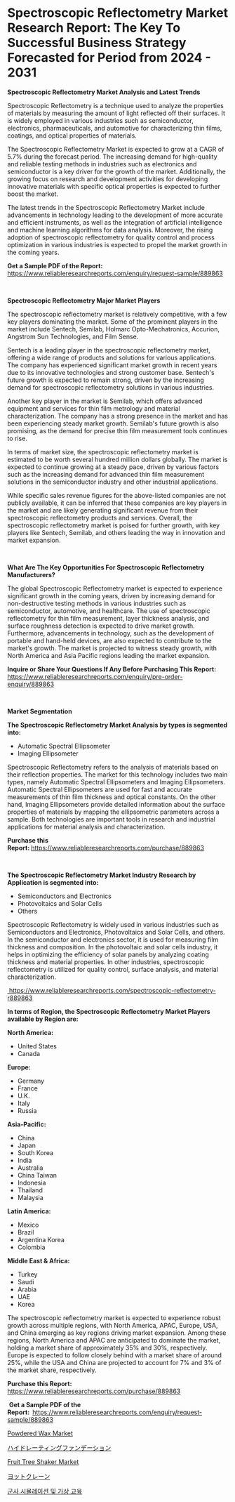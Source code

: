 <p><h1>Spectroscopic Reflectometry Market Research Report: The Key To Successful Business Strategy Forecasted for Period from 2024 - 2031</h1></p><p><strong>Spectroscopic Reflectometry Market Analysis and Latest Trends</strong></p>
<p><p>Spectroscopic Reflectometry is a technique used to analyze the properties of materials by measuring the amount of light reflected off their surfaces. It is widely employed in various industries such as semiconductor, electronics, pharmaceuticals, and automotive for characterizing thin films, coatings, and optical properties of materials.</p><p>The Spectroscopic Reflectometry Market is expected to grow at a CAGR of 5.7% during the forecast period. The increasing demand for high-quality and reliable testing methods in industries such as electronics and semiconductor is a key driver for the growth of the market. Additionally, the growing focus on research and development activities for developing innovative materials with specific optical properties is expected to further boost the market.</p><p>The latest trends in the Spectroscopic Reflectometry Market include advancements in technology leading to the development of more accurate and efficient instruments, as well as the integration of artificial intelligence and machine learning algorithms for data analysis. Moreover, the rising adoption of spectroscopic reflectometry for quality control and process optimization in various industries is expected to propel the market growth in the coming years.</p></p>
<p><strong>Get a Sample PDF of the Report:&nbsp;</strong> <a href="https://www.reliableresearchreports.com/enquiry/request-sample/889863">https://www.reliableresearchreports.com/enquiry/request-sample/889863</a></p>
<p>&nbsp;</p>
<p><strong>Spectroscopic Reflectometry Major Market Players</strong></p>
<p><p>The spectroscopic reflectometry market is relatively competitive, with a few key players dominating the market. Some of the prominent players in the market include Sentech, Semilab, Holmarc Opto-Mechatronics, Accurion, Angstrom Sun Technologies, and Film Sense. </p><p>Sentech is a leading player in the spectroscopic reflectometry market, offering a wide range of products and solutions for various applications. The company has experienced significant market growth in recent years due to its innovative technologies and strong customer base. Sentech's future growth is expected to remain strong, driven by the increasing demand for spectroscopic reflectometry solutions in various industries.</p><p>Another key player in the market is Semilab, which offers advanced equipment and services for thin film metrology and material characterization. The company has a strong presence in the market and has been experiencing steady market growth. Semilab's future growth is also promising, as the demand for precise thin film measurement tools continues to rise.</p><p>In terms of market size, the spectroscopic reflectometry market is estimated to be worth several hundred million dollars globally. The market is expected to continue growing at a steady pace, driven by various factors such as the increasing demand for advanced thin film measurement solutions in the semiconductor industry and other industrial applications.</p><p>While specific sales revenue figures for the above-listed companies are not publicly available, it can be inferred that these companies are key players in the market and are likely generating significant revenue from their spectroscopic reflectometry products and services. Overall, the spectroscopic reflectometry market is poised for further growth, with key players like Sentech, Semilab, and others leading the way in innovation and market expansion.</p></p>
<p>&nbsp;</p>
<p><strong>What Are The Key Opportunities For Spectroscopic Reflectometry Manufacturers?</strong></p>
<p><p>The global Spectroscopic Reflectometry market is expected to experience significant growth in the coming years, driven by increasing demand for non-destructive testing methods in various industries such as semiconductor, automotive, and healthcare. The use of spectroscopic reflectometry for thin film measurement, layer thickness analysis, and surface roughness detection is expected to drive market growth. Furthermore, advancements in technology, such as the development of portable and hand-held devices, are also expected to contribute to the market's growth. The market is projected to witness steady growth, with North America and Asia Pacific regions leading the market expansion.</p></p>
<p><strong>Inquire or Share Your Questions If Any Before Purchasing This Report:</strong> <a href="https://www.reliableresearchreports.com/enquiry/pre-order-enquiry/889863">https://www.reliableresearchreports.com/enquiry/pre-order-enquiry/889863</a></p>
<p>&nbsp;</p>
<p><strong>Market Segmentation</strong></p>
<p><strong>The Spectroscopic Reflectometry Market Analysis by types is segmented into:</strong></p>
<p><ul><li>Automatic Spectral Ellipsometer</li><li>Imaging Ellipsometer</li></ul></p>
<p><p>Spectroscopic Reflectometry refers to the analysis of materials based on their reflection properties. The market for this technology includes two main types, namely Automatic Spectral Ellipsometers and Imaging Ellipsometers. Automatic Spectral Ellipsometers are used for fast and accurate measurements of thin film thickness and optical constants. On the other hand, Imaging Ellipsometers provide detailed information about the surface properties of materials by mapping the ellipsometric parameters across a sample. Both technologies are important tools in research and industrial applications for material analysis and characterization.</p></p>
<p><strong>Purchase this Report:&nbsp;</strong><a href="https://www.reliableresearchreports.com/purchase/889863">https://www.reliableresearchreports.com/purchase/889863</a></p>
<p>&nbsp;</p>
<p><strong>The Spectroscopic Reflectometry Market Industry Research by Application is segmented into:</strong></p>
<p><ul><li>Semiconductors and Electronics</li><li>Photovoltaics and Solar Cells</li><li>Others</li></ul></p>
<p><p>Spectroscopic Reflectometry is widely used in various industries such as Semiconductors and Electronics, Photovoltaics and Solar Cells, and others. In the semiconductor and electronics sector, it is used for measuring film thickness and composition. In the photovoltaic and solar cells industry, it helps in optimizing the efficiency of solar panels by analyzing coating thickness and material properties. In other industries, spectroscopic reflectometry is utilized for quality control, surface analysis, and material characterization.</p></p>
<p><a href="https://www.reliableresearchreports.com/spectroscopic-reflectometry-r889863">&nbsp;https://www.reliableresearchreports.com/spectroscopic-reflectometry-r889863</a></p>
<p><strong>In terms of Region, the Spectroscopic Reflectometry Market Players available by Region are:</strong></p>
<p>
    <p> <strong> North America: </strong>
        <ul>
            <li>United States</li>
            <li>Canada</li>
        </ul>
        </p> 
    <p> <strong> Europe: </strong>
        <ul>
            <li>Germany</li>
            <li>France</li>
            <li>U.K.</li>
            <li>Italy</li>
            <li>Russia</li>
        </ul>
        </p> 
    <p> <strong> Asia-Pacific: </strong>
        <ul>
            <li>China</li>
            <li>Japan</li>
            <li>South Korea</li>
            <li>India</li>
            <li>Australia</li>
            <li>China Taiwan</li>
            <li>Indonesia</li>
            <li>Thailand</li>
            <li>Malaysia</li>
        </ul>
        </p> 
    <p> <strong> Latin America: </strong>
        <ul>
            <li>Mexico</li>
            <li>Brazil</li>
            <li>Argentina Korea</li>
            <li>Colombia</li>
        </ul>
        </p> 
    <p> <strong> Middle East & Africa: </strong>
        <ul>
            <li>Turkey</li>
            <li>Saudi</li>
            <li>Arabia</li>
            <li>UAE</li>
            <li>Korea</li>
        </ul>
    </p>
    </p>
<p><p>The spectroscopic reflectometry market is expected to experience robust growth across multiple regions, with North America, APAC, Europe, USA, and China emerging as key regions driving market expansion. Among these regions, North America and APAC are anticipated to dominate the market, holding a market share of approximately 35% and 30%, respectively. Europe is expected to follow closely behind with a market share of around 25%, while the USA and China are projected to account for 7% and 3% of the market share, respectively.</p></p>
<p><strong>Purchase this Report: </strong><a href="https://www.reliableresearchreports.com/purchase/889863">https://www.reliableresearchreports.com/purchase/889863</a></p>
<p>&nbsp;<strong>Get a Sample PDF of the Report:&nbsp;&nbsp;</strong><a href="https://www.reliableresearchreports.com/enquiry/request-sample/889863">https://www.reliableresearchreports.com/enquiry/request-sample/889863</a></p>
<p><strong></strong></p>
<p><p><a href="https://issuu.com/reportprime-2/docs/powdered-wax-market-size-2030.pptx">Powdered Wax Market</a></p><p><a href="https://medium.com/@novastamm2023/%E4%BF%9D%E6%B9%BF%E3%83%95%E3%82%A1%E3%83%B3%E3%83%87%E3%83%BC%E3%82%B7%E3%83%A7%E3%83%B3%E3%81%AE%E5%B8%82%E5%A0%B4-%E5%B8%82%E5%A0%B4%E3%81%AEcagr-%E5%B8%82%E5%A0%B4%E5%8B%95%E5%90%91-%E6%88%90%E9%95%B7%E6%88%A6%E7%95%A5%E3%81%AB%E9%96%A2%E3%81%99%E3%82%8B%E6%83%85%E5%A0%B1-ed6db2e74d9d">ハイドレーティングファンデーション</a></p><p><a href="https://github.com/kosella/Market-Research-Report-List-2/blob/main/fruit-tree-shaker-market.md">Fruit Tree Shaker Market</a></p><p><a href="https://medium.com/@josephmiller1959/%E3%83%A8%E3%83%83%E3%83%88%E3%82%AF%E3%83%AC%E3%83%BC%E3%83%B3%E5%B8%82%E5%A0%B4-%E6%88%90%E5%8A%9F%E3%81%99%E3%82%8B%E3%83%93%E3%82%B8%E3%83%8D%E3%82%B9%E6%88%A6%E7%95%A5%E3%81%AE%E9%8D%B52031%E5%B9%B4%E3%81%BE%E3%81%A7%E3%81%AE%E4%BA%88%E6%B8%AC-2f7beb60ffbd">ヨットクレーン</a></p><p><a href="https://medium.com/@joshuapierce88/%EA%B5%B0%EC%82%AC-%EC%8B%9C%EB%AE%AC%EB%A0%88%EC%9D%B4%EC%85%98-%EB%B0%8F-%EA%B0%80%EC%83%81-%EA%B5%90%EC%9C%A1-%EC%8B%9C%EC%9E%A5%EC%9D%80-%EC%8B%9C%EC%9E%A5-%EC%A0%90%EC%9C%A0%EC%9C%A8-%EA%B7%9C%EB%AA%A8-%EB%B0%8F-2031%EB%85%84%EA%B9%8C%EC%A7%80-%EC%98%88%EC%83%81%EB%90%98%EB%8A%94-%EC%98%88%EC%B8%A1%EC%97%90-%EC%B4%88%EC%A0%90%EC%9D%84-%EB%A7%9E%EC%B6%A5%EB%8B%88%EB%8B%A4-a8a65a93ccd2">군사 시뮬레이션 및 가상 교육</a></p></p>